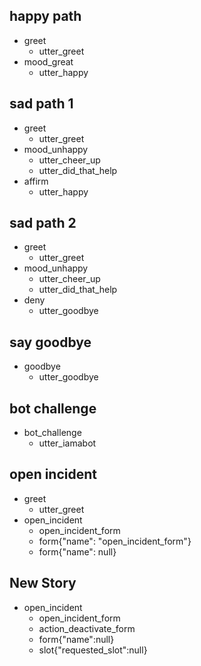 ## happy path
* greet
  - utter_greet
* mood_great
  - utter_happy

## sad path 1
* greet
  - utter_greet
* mood_unhappy
  - utter_cheer_up
  - utter_did_that_help
* affirm
  - utter_happy

## sad path 2
* greet
  - utter_greet
* mood_unhappy
  - utter_cheer_up
  - utter_did_that_help
* deny
  - utter_goodbye

## say goodbye
* goodbye
  - utter_goodbye

## bot challenge
* bot_challenge
  - utter_iamabot

## open incident
* greet
    - utter_greet
* open_incident
    - open_incident_form
    - form{"name": "open_incident_form"}
    - form{"name": null}

## New Story

* open_incident
    - open_incident_form
    - action_deactivate_form
    - form{"name":null}
    - slot{"requested_slot":null}
